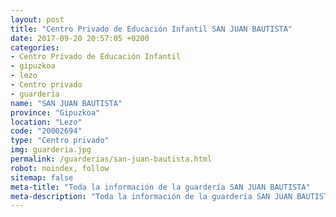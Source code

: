 ```yaml
---
layout: post
title: "Centro Privado de Educación Infantil SAN JUAN BAUTISTA"
date: 2017-09-20 20:57:05 +0200
categories:
- Centro Privado de Educación Infantil
- gipuzkoa
- lezo
- Centro privado
- guarderia
name: "SAN JUAN BAUTISTA"
province: "Gipuzkoa"
location: "Lezo"
code: "20002694"
type: "Centro privado"
img: guarderia.jpg
permalink: /guarderias/san-juan-bautista.html
robot: noindex, follow
sitemap: false
meta-title: "Toda la información de la guardería SAN JUAN BAUTISTA"
meta-description: "Toda la información de la guardería SAN JUAN BAUTISTA"
---
```

